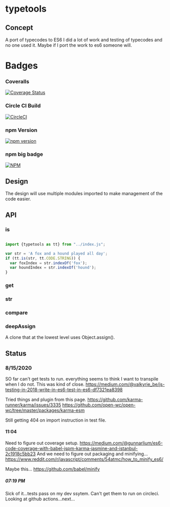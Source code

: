 # typetools

## Concept

A port of typecodes to ES6
I did a lot of work and testing of typecodes and no one used it.
Maybe if I port the work to es6 someone will.


# Badges

### Coveralls

[![Coverage Status](https://coveralls.io/repos/github/cbuteau/typetools/badge.svg)](https://coveralls.io/github/cbuteau/typetools)

### Circle CI Build

[![CircleCI](https://circleci.com/gh/cbuteau/typetools.svg?style=svg)](https://circleci.com/gh/cbuteau/typetools)

### npm Version

[![npm version](http://img.shields.io/npm/v/typetools.svg?style=flat)](https://npmjs.org/package/typetools "View this project on npm")


### npm big badge

[![NPM](https://nodei.co/npm/typetools.png)](https://nodei.co/npm/typetools/)


## Design

The design will use multiple modules imported to make management of the code easier.

## API

### is

```javascript

import {typetools as tt} from "../index.js";

var str = 'A fox and a hound played all day';
if (tt.is(str, tt.CODE.STRING)) {
  var foxIndex = str.indexOf('fox');
  var houndIndex = str.indexOf('hound');
}

```

### get


### str

### compare

### deepAssign

A clone that at the lowest level uses Object.assign().


## Status

### 8/15/2020

SO far can't get tests to run.
everything seems to think I want to transpile when I do not.
This was kind of close.
https://medium.com/@valkyrie_be/js-testing-in-2018-write-in-es6-test-in-es6-df7321ea8398

Tried things and plugin from this page.
https://github.com/karma-runner/karma/issues/3335
https://github.com/open-wc/open-wc/tree/master/packages/karma-esm

Still getting 404 on import instruction in test file.

#### 11:04

Need to figure out coverage setup.
https://medium.com/@gunnarlium/es6-code-coverage-with-babel-jspm-karma-jasmine-and-istanbul-2c1918c5bb23
And we need to figure out packaging and minifying...
https://www.reddit.com/r/javascript/comments/54atmc/how_to_minify_es6/

Maybe this...
https://github.com/babel/minify

##### 07:19 PM

Sick of it...tests pass on my dev ssytem.
Can't get them to run on circleci.
Looking at github actions...next...
